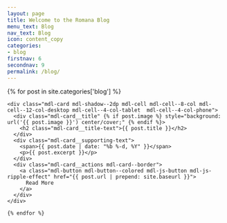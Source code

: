 ```yaml
---
layout: page
title: Welcome to the Romana Blog
menu_text: Blog
nav_text: Blog
icon: content_copy
categories:
- blog
firstnav: 6
secondnav: 9
permalink: /blog/ 
---
```


<div class="page-content">
  

{% for post in site.categories['blog'] %}

    <div class="mdl-card mdl-shadow--2dp mdl-cell mdl-cell--8-col mdl-cell--12-col-desktop mdl-cell--4-col-tablet  mdl-cell--4-col-phone">
      <div class="mdl-card__title" {% if post.image %} style="background: url('{{ post.image }}') center/cover;" {% endif %}>
        <h2 class="mdl-card__title-text">{{ post.title }}</h2>
      </div>
      <div class="mdl-card__supporting-text">
        <span>{{ post.date | date: "%b %-d, %Y" }}</span>
        <p>{{ post.excerpt }}</p>
      </div>
      <div class="mdl-card__actions mdl-card--border">
        <a class="mdl-button mdl-button--colored mdl-js-button mdl-js-ripple-effect" href="{{ post.url | prepend: site.baseurl }}">
          Read More
        </a>
      </div>
    </div>

    {% endfor %}

</div>
